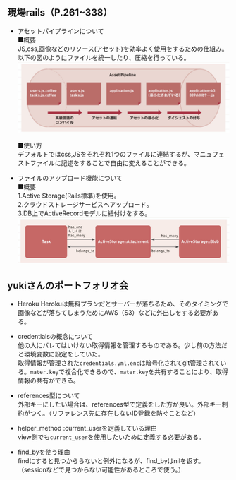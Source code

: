 ## 現場rails（P.261~338）  
- アセットパイプラインについて  
  ■概要  
  JS,css,画像などのリソース(アセット)を効率よく使用をするための仕組み。以下の図のようにファイルを統一したり、圧縮を行っている。  
  ![アセットパイプライン](2020-06-18-17-23-35.png)  

  ■使い方  
  デフォルトではcss,JSをそれぞれ1つのファイルに連結するが、マニュフェストファイルに記述をすることで自由に変えることができる。  


- ファイルのアップロード機能について  
  ■概要  
  1.Active Storage(Rails標準)を使用。  
  2.クラウドストレージサービスへアップロード。  
  3.DB上でActiveRecordモデルに紐付けをする。  
  ![ファイルアップロード](2020-06-21-12-03-20.png)


## yukiさんのポートフォリオ会  
- Heroku 
Herokuは無料プランだとサーバーが落ちるため、そのタイミングで画像などが落ちてしまうためにAWS（S3）などに外出しをする必要がある。

- credentialsの概念について  
他の人にバレてはいけない取得情報を管理するものである。少し前の方法だと環境変数に設定をしていた。  
取得情報が管理された`credentials.yml.enc`は暗号化されてgit管理されている。`mater.key`で複合化できるので、`mater.key`を共有することにより、取得情報の共有ができる。

- references型について  
外部キーにしたい場合は、references型で定義をした方が良い。外部キー制約がつく。（リファレンス先に存在しないID登録を防ぐことなど）  

- helper_method :current_userを定義している理由  
view側でも`current_user`を使用したいために定義する必要がある。

- find_byを使う理由  
findにすると見つかららないと例外になるが、find_byはnilを返す。（sessionなどで見つからない可能性があるところで使う。）
